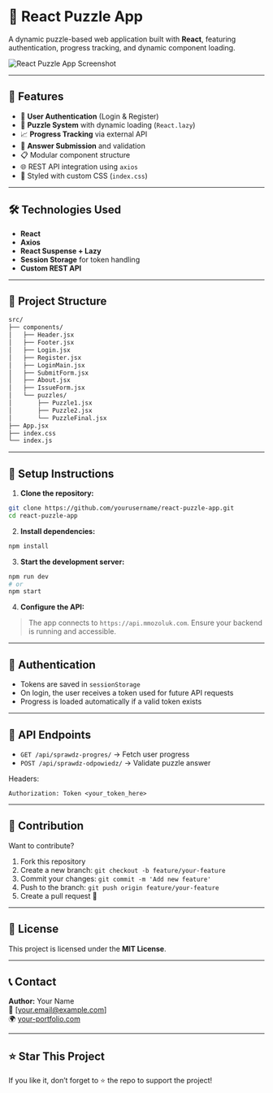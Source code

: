 # 🧩 React Puzzle App

A dynamic puzzle-based web application built with **React**, featuring authentication, progress tracking, and dynamic component loading.

![React Puzzle App Screenshot](https://via.placeholder.com/1000x400?text=Screenshot+Coming+Soon)

---

## 🚀 Features

- 🔐 **User Authentication** (Login & Register)
- 🧠 **Puzzle System** with dynamic loading (`React.lazy`)
- 📈 **Progress Tracking** via external API
- 📨 **Answer Submission** and validation
- 📋 Modular component structure
- 🌐 REST API integration using `axios`
- 🎨 Styled with custom CSS (`index.css`)

---

## 🛠️ Technologies Used

- **React**
- **Axios**
- **React Suspense + Lazy**
- **Session Storage** for token handling
- **Custom REST API**

---

## 📂 Project Structure

```bash
src/
├── components/
│   ├── Header.jsx
│   ├── Footer.jsx
│   ├── Login.jsx
│   ├── Register.jsx
│   ├── LoginMain.jsx
│   ├── SubmitForm.jsx
│   ├── About.jsx
│   ├── IssueForm.jsx
│   └── puzzles/
│       ├── Puzzle1.jsx
│       ├── Puzzle2.jsx
│       └── PuzzleFinal.jsx
├── App.jsx
├── index.css
└── index.js
```

---

## 🔧 Setup Instructions

1. **Clone the repository:**

```bash
git clone https://github.com/yourusername/react-puzzle-app.git
cd react-puzzle-app
```

2. **Install dependencies:**

```bash
npm install
```

3. **Start the development server:**

```bash
npm run dev
# or
npm start
```

4. **Configure the API:**

> The app connects to `https://api.mmozoluk.com`. Ensure your backend is running and accessible.

---

## 🔐 Authentication

- Tokens are saved in `sessionStorage`
- On login, the user receives a token used for future API requests
- Progress is loaded automatically if a valid token exists

---

## 📡 API Endpoints

- `GET /api/sprawdz-progres/` → Fetch user progress
- `POST /api/sprawdz-odpowiedz/` → Validate puzzle answer

Headers:

```http
Authorization: Token <your_token_here>
```

---

## 🧠 Contribution

Want to contribute?

1. Fork this repository
2. Create a new branch: `git checkout -b feature/your-feature`
3. Commit your changes: `git commit -m 'Add new feature'`
4. Push to the branch: `git push origin feature/your-feature`
5. Create a pull request 🎉

---

## 📃 License

This project is licensed under the **MIT License**.

---

## 📞 Contact

**Author:** Your Name  
📧 [your.email@example.com]  
🌍 [your-portfolio.com](https://your-portfolio.com)

---

## ⭐️ Star This Project

If you like it, don’t forget to ⭐ the repo to support the project!
